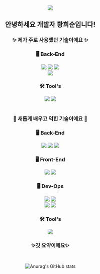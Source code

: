 <div align=center> 
  <img src="https://capsule-render.vercel.app/api?type=waving&color=EAFF00&height=150&section=header&text=Hitsuni%20GitHub&fontSize=42" />
  <h2>안녕하세요 개발자 황희순입니다!</h2>

  <h3>✨ 제가 주로 사용했던 기술이에요 ✨</h3>
  <h3>🖥️ Back-End</h3>
  
  <img src="https://img.shields.io/badge/java-007396?style=for-the-badge&logo=java&logoColor=white">
  <img src="https://img.shields.io/badge/oracle-F80000?style=for-the-badge&logo=oracle&logoColor=white"> 
  <img src="https://img.shields.io/badge/spring-6DB33F?style=for-the-badge&logo=spring&logoColor=white">
  <br>
 
  <img src="https://img.shields.io/badge/apache tomcat-F8DC75?style=for-the-badge&logo=apache tomcat&logoColor=white">

  <h3>🛠️ Tool's</h3>
  <img src="https://img.shields.io/badge/github-181717?style=for-the-badge&logo=github&logoColor=white">
  <img src="https://img.shields.io/badge/eclipse ide-2C2255?style=for-the-badge&logo=eclipse ide&logoColor=white">

  <br>
  <br>
  
  <h3>🌱 새롭게 배우고 익힌 기술이에요 🌱</h3>
  <h3>🖥️ Back-End</h3>
  <img src="https://img.shields.io/badge/springse boot-6DB33F?style=for-the-badge&logo=springboot&logoColor=white">
  <img src="https://img.shields.io/badge/springsecurity-6DB33F?style=for-the-badge&logo=springsecurity&logoColor=white">
  <img src="https://img.shields.io/badge/mariaDB-003545?style=for-the-badge&logo=mariaDB&logoColor=white">

  <h3>🖥️ Front-End</h3>
  <img src="https://img.shields.io/badge/vue.js-4FC08D?style=for-the-badge&logo=vue.js&logoColor=white">
  <img src="https://img.shields.io/badge/javascript-F7DF1E?style=for-the-badge&logo=javascript&logoColor=white">

  <h3>🖥️ Dev-Ops</h3>
  <img src="https://img.shields.io/badge/docker-2496ED?style=for-the-badge&logo=docker&logoColor=white">
  <img src="https://img.shields.io/badge/jenkins-D24939?style=for-the-badge&logo=jenkins&logoColor=white">
  <br>
  <img src="https://img.shields.io/badge/argo-EF7B4D?style=for-the-badge&logo=argo&logoColor=white">
  <img src="https://img.shields.io/badge/kubernetes-326CE5?style=for-the-badge&logo=kubernetes&logoColor=white">

  <h3>🛠️ Tool's</h3>
  <img src="https://img.shields.io/badge/intellij idea-181717?style=for-the-badge&logo=intellijidea&logoColor=white">
  <br>
  <h3>✨깃 요약이에요✨</h3>
  <br>
  
   ![Anurag's GitHub stats](https://github-readme-stats.vercel.app/api?username=aosskfdlrla&show_icons=true&theme=radical)
</div>

<!--
**aosskfdlrla/aosskfdlrla** is a ✨ _special_ ✨ repository because its `README.md` (this file) appears on your GitHub profile.

Here are some ideas to get you started:

- 🔭 I’m currently working on ...
- 🌱 I’m currently learning ...
- 👯 I’m looking to collaborate on ...
- 🤔 I’m looking for help with ...
- 💬 Ask me about ...
- 📫 How to reach me: ...
- 😄 Pronouns: ...
- ⚡ Fun fact: ...
  -->
